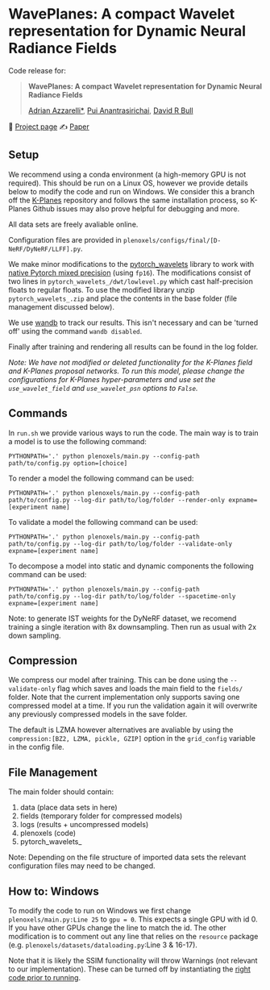 # WavePlanes: A compact Wavelet representation for Dynamic Neural Radiance Fields
Code release for:

> __WavePlanes: A compact Wavelet representation for Dynamic Neural Radiance Fields__
>
> [Adrian Azzarelli*](https://www.bristol.ac.uk/people/person/Adrian-Azzarelli-e2aebee2-db4d-449f-b0dd-c3548eecb524/), [Pui Anantrasirichai](https://www.bristol.ac.uk/people/person/Pui-Anantrasirichai-49b2250e-53e4-4631-aedc-8154b2cff568/), [David R Bull](https://www.bristol.ac.uk/people/person/David-Bull-f53987d8-4d62-431b-8228-2d39f944fbfe/)

:lemon: [Project page](...)
:writing_hand: [Paper](...)


## Setup 

We recommend using a conda environment (a high-memory GPU is not required). This should be run on a Linux OS, however we provide details below to modify the code and run on Windows. We consider this a branch off the [K-Planes](https://github.com/sarafridov/K-Planes) repository and follows the same installation process, so K-Planes Github issues may also prove helpful for debugging and more.

All data sets are freely avaliable online.

Configuration files are provided in `plenoxels/configs/final/[D-NeRF/DyNeRF/LLFF].py`.

We make minor modifications to the [pytorch_wavelets](https://pytorch-wavelets.readthedocs.io/en/latest/readme.html) library to work with [native Pytorch mixed precision](https://pytorch.org/blog/accelerating-training-on-nvidia-gpus-with-pytorch-automatic-mixed-precision/) (using `fp16`). The modifications consist of two lines in `pytorch_wavelets_/dwt/lowlevel.py` which cast half-precision floats to regular floats. To use the modified library unzip `pytorch_wavelets_.zip` and place the contents in the base folder (file management discussed below).

We use [wandb](https://wandb.ai/) to track our results. This isn't necessary and can be 'turned off' using the command `wandb disabled`.

Finally after training and rendering all results can be found in the log folder.

*Note: We have not modified or deleted functionality for the K-Planes field and K-Planes proposal networks. To run this model, please change the configurations for K-Planes hyper-parameters and use set the `use_wavelet_field` and `use_wavelet_psn` options to `False`.*

## Commands

In `run.sh` we provide various ways to run the code. The main way is to train a model is to use the following command:
```
PYTHONPATH='.' python plenoxels/main.py --config-path path/to/config.py option=[choice]
```

To render a model the following command can be used:
```
PYTHONPATH='.' python plenoxels/main.py --config-path path/to/config.py --log-dir path/to/log/folder --render-only expname=[experiment name]
```

To validate a model the following command can be used:
```
PYTHONPATH='.' python plenoxels/main.py --config-path path/to/config.py --log-dir path/to/log/folder --validate-only expname=[experiment name]
```

To decompose a model into static and dynamic components the following command can be used:
```
PYTHONPATH='.' python plenoxels/main.py --config-path path/to/config.py --log-dir path/to/log/folder --spacetime-only expname=[experiment name]
```

Note: to generate IST weights for the DyNeRF dataset, we recomend training a single iteration with 8x downsampling. Then run as usual with 2x down sampling.

## Compression

We compress our model after training. This can be done using the `--validate-only` flag which saves and loads the main field to the `fields/` folder. Note that the current implementation only supports saving one compressed model at a time. If you run the validation again it will overwrite any previously compressed models in the save folder.

The default is LZMA however alternatives are avaliable by using the `compression:[BZ2, LZMA, pickle, GZIP]` option in the `grid_config` variable in the config file.

## File Management

The main folder should contain:

1. data (place data sets in here)
2. fields (temporary folder for compressed models)
3. logs (results + uncompressed models)
4. plenoxels (code)
5. pytorch_wavelets_

Note: Depending on the file structure of imported data sets the relevant configuration files may need to be changed.

## How to: Windows

To modify the code to run on Windows we first change `plenoxels/main.py:Line 25` to `gpu = 0`. This expects a single GPU with id 0. If you have other GPUs change the line to match the id. The other modification is to comment out any line that relies on the `resource` package (e.g. `plenoxels/datasets/dataloading.py`:Line 3 & 16-17).

Note that it is likely the SSIM functionality will throw Warnings (not relevant to our implementation). These can be turned off by instantiating the [right code prior to running](https://stackoverflow.com/questions/879173/how-to-ignore-deprecation-warnings-in-python).
